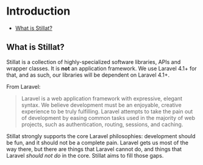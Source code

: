 # Introduction

- [What is Stillat?](#what)

<a name="what"></a>
## What is Stillat?

Stillat is a collection of highly-specialized software libraries, APIs and wrapper classes. It is **not** an application framework. We use Laravel 4.1+ for that, and as such, our libraries will be dependent on Laravel 4.1+.

From Laravel:

> Laravel is a web application framework with expressive, elegant syntax. We believe development must be an enjoyable, creative experience to be truly fulfilling. Laravel attempts to take the pain out of development by easing common tasks used in the majority of web projects, such as authentication, routing, sessions, and caching.

Stillat strongly supports the core Laravel philosophies: development should be fun, and it should not be a complete pain. Laravel gets us most of the way there, but there are things that Laravel cannot do, and things that Laravel *should not do* in the core. Stillat aims to fill those gaps.